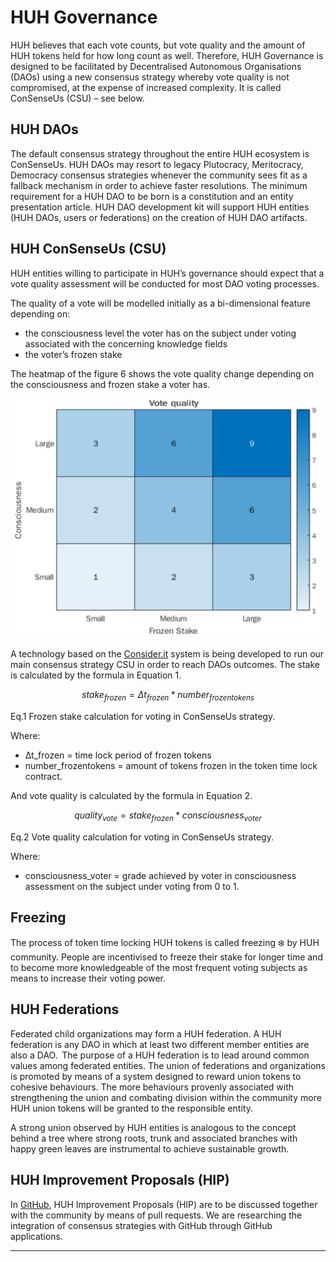 # HUH Governance

HUH believes that each vote counts, but vote quality and the amount of HUH tokens held for how long count as well. Therefore, HUH Governance is designed to be facilitated by Decentralised Autonomous Organisations (DAOs) using a new consensus strategy whereby vote quality is not compromised, at the expense of increased complexity. It is called ConSenseUs (CSU) – see below.

## HUH DAOs

The default consensus strategy throughout the entire HUH ecosystem is ConSenseUs. HUH DAOs may resort to legacy Plutocracy, Meritocracy, Democracy consensus strategies whenever the community sees fit as a fallback mechanism in order to achieve faster resolutions. The minimum requirement for a HUH DAO to be born is a constitution and an entity presentation article. HUH DAO development kit will support HUH entities (HUH DAOs, users or federations) on the creation of HUH DAO artifacts.

## HUH ConSenseUs (CSU)

HUH entities willing to participate in HUH’s governance should expect that a vote quality assessment will be conducted for most DAO voting processes. &#x20;

The quality of a vote will be modelled initially as a bi-dimensional feature depending on:&#x20;

* the consciousness level the voter has on the subject under voting associated with the concerning knowledge fields&#x20;
* the voter’s frozen stake&#x20;

The heatmap of the figure 6 shows the vote quality change depending on the consciousness and frozen stake a voter has.

![Fig. 6. Vote quality heatmap](<../.gitbook/assets/image (1).png>)



A technology based on the [Consider.it](https://consider.it) system is being developed to run our main consensus strategy CSU in order to reach DAOs outcomes. The stake is calculated by the formula in Equation 1.

$$
{ stake_{frozen} = \Delta t_{frozen} * number_{frozentokens} }
$$

​Eq.1 Frozen stake calculation for voting in ConSenseUs strategy.

Where:

* ∆t\_frozen = time lock period of frozen tokens
* number\_frozentokens = amount of tokens frozen in the token time lock contract.

And vote quality is calculated by the formula in Equation 2.

$$
{ quality_{vote} = stake_{frozen} * consciousness_{voter} }
$$

​Eq.2 Vote quality calculation for voting in ConSenseUs strategy.

Where:

* consciousness\_voter = grade achieved by voter in consciousness assessment on the subject under voting from 0 to 1.

## Freezing

The process of token time locking HUH tokens is called freezing ❄️ by HUH community. People are incentivised to freeze their stake for longer time and to become more knowledgeable of the most frequent voting subjects as means to increase their voting power.

## HUH Federations

Federated child organizations may form a HUH federation. A HUH federation is any DAO in which at least two different member entities are also a DAO.  The purpose of a HUH federation is to lead around common values among federated entities. The union of federations and organizations is promoted by means of a system designed to reward union tokens to cohesive behaviours. The more behaviours provenly associated with strengthening the union and combating division within the community more HUH union tokens will be granted to the responsible entity.&#x20;

A strong union observed by HUH entities is analogous to the concept behind a tree where strong roots, trunk and associated branches with happy green leaves are instrumental to achieve sustainable growth.

## HUH Improvement Proposals (HIP)

In [GitHub](https://github.com/HUH-Token), HUH Improvement Proposals (HIP) are to be discussed together with the community by means of pull requests. We are researching the integration of consensus strategies with GitHub through GitHub applications.

***

